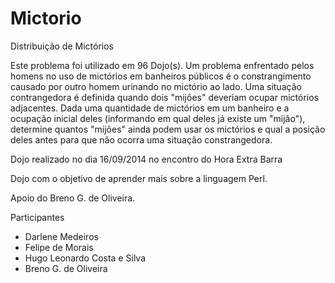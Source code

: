 Mictorio
========

Distribuição de Mictórios

Este problema foi utilizado em 96 Dojo(s).
Um problema enfrentado pelos homens no uso de mictórios em banheiros públicos é o constrangimento causado por outro homem
urinando no mictório ao lado. Uma situação contrangedora é definida quando dois "mijões" deveriam ocupar mictórios adjacentes.
Dada uma quantidade de mictórios em um banheiro e a ocupação inicial deles (informando em qual deles já existe um "mijão"),
determine quantos "mijões" ainda podem usar os mictórios e qual a posição deles antes para que não ocorra uma situação 
constrangedora.

Dojo realizado no dia 16/09/2014 no encontro do Hora Extra Barra

Dojo com o objetivo de aprender mais sobre a linguagem Perl.

Apoio do Breno G. de Oliveira.

Participantes 
  - Darlene Medeiros
  - Felipe de Morais
  - Hugo Leonardo Costa e Silva
  - Breno G. de Oliveira

